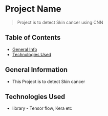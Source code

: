 # Project Name
> Project is to detect Skin cancer using CNN


## Table of Contents
* [General Info](#general-information)
* [Technologies Used](#technologies-used)

<!-- You can include any other section that is pertinent to your problem -->

## General Information
- This Project is to detect Skin cancer

## Technologies Used
- library - Tensor flow, Kera etc


